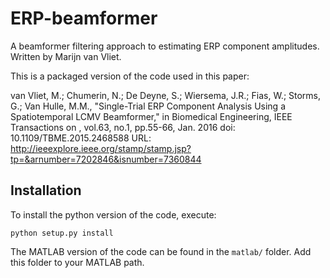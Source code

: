 # ERP-beamformer
A beamformer filtering approach to estimating ERP component amplitudes.
Written by Marijn van Vliet.

This is a packaged version of the code used in this paper:

van Vliet, M.; Chumerin, N.; De Deyne, S.; Wiersema, J.R.; Fias, W.; Storms, G.; Van Hulle, M.M., "Single-Trial ERP Component Analysis Using a Spatiotemporal LCMV Beamformer," in Biomedical Engineering, IEEE Transactions on , vol.63, no.1, pp.55-66, Jan. 2016
doi: 10.1109/TBME.2015.2468588
URL: http://ieeexplore.ieee.org/stamp/stamp.jsp?tp=&arnumber=7202846&isnumber=7360844

## Installation

To install the python version of the code, execute:

    python setup.py install

The MATLAB version of the code can be found in the `matlab/` folder. Add this folder to your MATLAB path.
